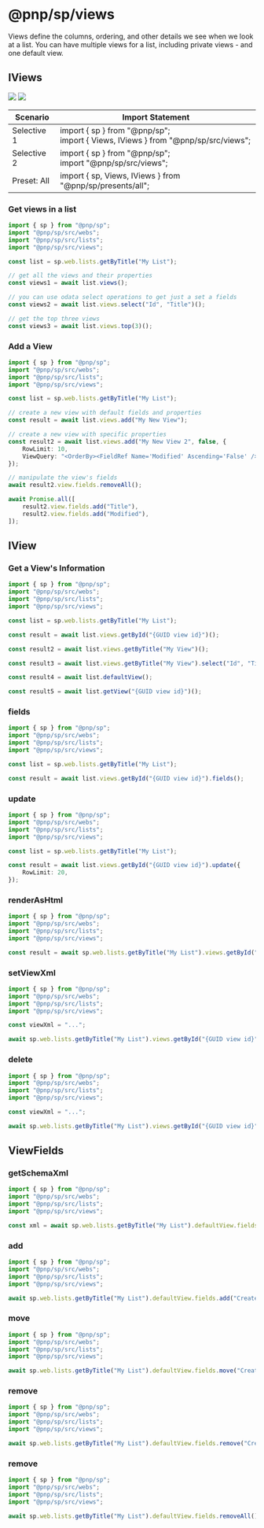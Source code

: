 # @pnp/sp/views

Views define the columns, ordering, and other details we see when we look at a list. You can have multiple views for a list, including private views - and one default view.

## IViews

[![](https://img.shields.io/badge/Invokable-informational.svg)](../concepts/invokable.md) [![](https://img.shields.io/badge/Selective%20Imports-informational.svg)](../concepts/selective-imports.md)

|Scenario|Import Statement|
|--|--|
|Selective 1|import { sp } from "@pnp/sp";<br />import { Views, IViews } from "@pnp/sp/src/views";|
|Selective 2|import { sp } from "@pnp/sp";<br />import "@pnp/sp/src/views";|
|Preset: All|import { sp, Views, IViews } from "@pnp/sp/presents/all";|

### Get views in a list

```TypeScript
import { sp } from "@pnp/sp";
import "@pnp/sp/src/webs";
import "@pnp/sp/src/lists";
import "@pnp/sp/src/views";

const list = sp.web.lists.getByTitle("My List");

// get all the views and their properties
const views1 = await list.views();

// you can use odata select operations to get just a set a fields
const views2 = await list.views.select("Id", "Title")();

// get the top three views
const views3 = await list.views.top(3)();
```

### Add a View

```TypeScript
import { sp } from "@pnp/sp";
import "@pnp/sp/src/webs";
import "@pnp/sp/src/lists";
import "@pnp/sp/src/views";

const list = sp.web.lists.getByTitle("My List");

// create a new view with default fields and properties
const result = await list.views.add("My New View");

// create a new view with specific properties
const result2 = await list.views.add("My New View 2", false, {
    RowLimit: 10,
    ViewQuery: "<OrderBy><FieldRef Name='Modified' Ascending='False' /></OrderBy>",
});

// manipulate the view's fields
await result2.view.fields.removeAll();

await Promise.all([
    result2.view.fields.add("Title"),
    result2.view.fields.add("Modified"),
]);
```

## IView

### Get a View's Information

```TypeScript
import { sp } from "@pnp/sp";
import "@pnp/sp/src/webs";
import "@pnp/sp/src/lists";
import "@pnp/sp/src/views";

const list = sp.web.lists.getByTitle("My List");

const result = await list.views.getById("{GUID view id}")();

const result2 = await list.views.getByTitle("My View")();

const result3 = await list.views.getByTitle("My View").select("Id", "Title")();

const result4 = await list.defaultView();

const result5 = await list.getView("{GUID view id}")();
```

### fields

```TypeScript
import { sp } from "@pnp/sp";
import "@pnp/sp/src/webs";
import "@pnp/sp/src/lists";
import "@pnp/sp/src/views";

const list = sp.web.lists.getByTitle("My List");

const result = await list.views.getById("{GUID view id}").fields();
```

### update

```TypeScript
import { sp } from "@pnp/sp";
import "@pnp/sp/src/webs";
import "@pnp/sp/src/lists";
import "@pnp/sp/src/views";

const list = sp.web.lists.getByTitle("My List");

const result = await list.views.getById("{GUID view id}").update({
    RowLimit: 20,
});
```

### renderAsHtml

```TypeScript
import { sp } from "@pnp/sp";
import "@pnp/sp/src/webs";
import "@pnp/sp/src/lists";
import "@pnp/sp/src/views";

const result = await sp.web.lists.getByTitle("My List").views.getById("{GUID view id}").renderAsHtml();
```

### setViewXml

```TypeScript
import { sp } from "@pnp/sp";
import "@pnp/sp/src/webs";
import "@pnp/sp/src/lists";
import "@pnp/sp/src/views";

const viewXml = "...";

await sp.web.lists.getByTitle("My List").views.getById("{GUID view id}").setViewXml(viewXml);
```

### delete

```TypeScript
import { sp } from "@pnp/sp";
import "@pnp/sp/src/webs";
import "@pnp/sp/src/lists";
import "@pnp/sp/src/views";

const viewXml = "...";

await sp.web.lists.getByTitle("My List").views.getById("{GUID view id}").delete();
```

## ViewFields

### getSchemaXml

```TypeScript
import { sp } from "@pnp/sp";
import "@pnp/sp/src/webs";
import "@pnp/sp/src/lists";
import "@pnp/sp/src/views";

const xml = await sp.web.lists.getByTitle("My List").defaultView.fields.getSchemaXml();
```

### add

```TypeScript
import { sp } from "@pnp/sp";
import "@pnp/sp/src/webs";
import "@pnp/sp/src/lists";
import "@pnp/sp/src/views";

await sp.web.lists.getByTitle("My List").defaultView.fields.add("Created");
```

### move

```TypeScript
import { sp } from "@pnp/sp";
import "@pnp/sp/src/webs";
import "@pnp/sp/src/lists";
import "@pnp/sp/src/views";

await sp.web.lists.getByTitle("My List").defaultView.fields.move("Created", 0);
```

### remove

```TypeScript
import { sp } from "@pnp/sp";
import "@pnp/sp/src/webs";
import "@pnp/sp/src/lists";
import "@pnp/sp/src/views";

await sp.web.lists.getByTitle("My List").defaultView.fields.remove("Created");
```

### remove

```TypeScript
import { sp } from "@pnp/sp";
import "@pnp/sp/src/webs";
import "@pnp/sp/src/lists";
import "@pnp/sp/src/views";

await sp.web.lists.getByTitle("My List").defaultView.fields.removeAll();
```
